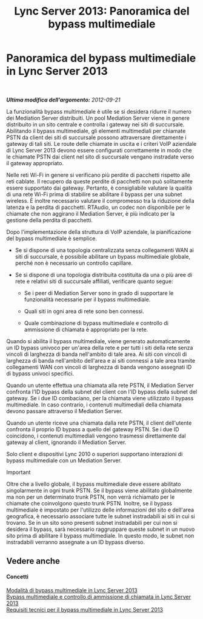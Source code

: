 ﻿---
title: 'Lync Server 2013: Panoramica del bypass multimediale'
TOCTitle: Panoramica del bypass multimediale
ms:assetid: 9ea090b3-f607-46f7-97dd-2510052524e5
ms:mtpsurl: https://technet.microsoft.com/it-it/library/Gg412740(v=OCS.15)
ms:contentKeyID: 49301480
ms.date: 08/24/2015
mtps_version: v=OCS.15
ms.translationtype: HT
---

# Panoramica del bypass multimediale in Lync Server 2013

 

_**Ultima modifica dell'argomento:** 2012-09-21_

La funzionalità bypass multimediale è utile se si desidera ridurre il numero dei Mediation Server distribuiti. Un pool Mediation Server viene in genere distribuito in un sito centrale e controlla i gateway nei siti di succursale. Abilitando il bypass multimediale, gli elementi multimediali per chiamate PSTN da client dei siti di succursale possono attraversare direttamente i gateway di tali siti. Le route delle chiamate in uscita e i criteri VoIP aziendale di Lync Server 2013 devono essere configurati correttamente in modo che le chiamate PSTN dai client nel sito di succursale vengano instradate verso il gateway appropriato.

Nelle reti Wi-Fi in genere si verificano più perdite di pacchetti rispetto alle reti cablate. Il recupero da queste perdite di pacchetti non può solitamente essere supportato dai gateway. Pertanto, è consigliabile valutare la qualità di una rete Wi-Fi prima di stabilire se abilitare il bypass per una subnet wireless. È inoltre necessario valutare il compromesso tra la riduzione della latenza e la perdita di pacchetti. RTAudio, un codec non disponibile per le chiamate che non aggirano il Mediation Server, è più indicato per la gestione della perdita di pacchetti.

Dopo l'implementazione della struttura di VoIP aziendale, la pianificazione del bypass multimediale è semplice.

  - Se si dispone di una topologia centralizzata senza collegamenti WAN ai siti di succursale, è possibile abilitare un bypass multimediale globale, perché non è necessario un controllo capillare.

  - Se si dispone di una topologia distribuita costituita da una o più aree di rete e relativi siti di succursale affiliati, verificare quanto segue:
    
      - Se i peer di Mediation Server sono in grado di supportare le funzionalità necessarie per il bypass multimediale.
    
      - Quali siti in ogni area di rete sono ben connessi.
    
      - Quale combinazione di bypass multimediale e controllo di ammissione di chiamata è appropriato per la rete.

Quando si abilita il bypass multimediale, viene generato automaticamente un ID bypass univoco per un'area della rete e per tutti i siti della rete senza vincoli di larghezza di banda nell'ambito di tale area. Ai siti con vincoli di larghezza di banda nell'ambito dell'area e ai siti connessi a tale area tramite collegamenti WAN con vincoli di larghezza di banda vengono assegnati ID di bypass univoci specifici.

Quando un utente effettua una chiamata alla rete PSTN, il Mediation Server confronta l'ID bypass della subnet del client con l'ID bypass della subnet del gateway. Se i due ID combaciano, per la chiamata viene utilizzato il bypass multimediale. In caso contrario, i contenuti multimediali della chiamata devono passare attraverso il Mediation Server.

Quando un utente riceve una chiamata dalla rete PSTN, il client dell'utente confronta il proprio ID bypass a quello del gateway PSTN. Se i due ID coincidono, i contenuti multimediali vengono trasmessi direttamente dal gateway al client, ignorando il Mediation Server.

Solo client e dispositivi Lync 2010 o superiori supportano interazioni di bypass multimediale con un Mediation Server.

> [!important]  
> Oltre che a livello globale, il bypass multimediale deve essere abilitato singolarmente in ogni trunk PSTN. Se il bypass viene abilitato globalmente ma non per un determinato trunk PSTN, non verrà richiamato per le chiamate che coinvolgono questo trunk PSTN. Inoltre, se il bypass multimediale è impostato per l'utilizzo delle informazioni del sito e dell'area geografica, è necessario associare tutte le subnet instradabili ai siti in cui si trovano. Se in un sito sono presenti subnet instradabili per cui non si desidera il bypass, sarà necessario raggruppare queste subnet in un nuovo sito prima di abilitare il bypass multimediale. In questo modo, le subnet non instradabili verranno assegnate a un ID bypass diverso.

## Vedere anche

#### Concetti

[Modalità di bypass multimediale in Lync Server 2013](lync-server-2013-media-bypass-modes.md)  
[Bypass multimediale e controllo di ammissione di chiamata in Lync Server 2013](lync-server-2013-media-bypass-and-call-admission-control.md)  
[Requisiti tecnici per il bypass multimediale in Lync Server 2013](lync-server-2013-technical-requirements-for-media-bypass.md)

